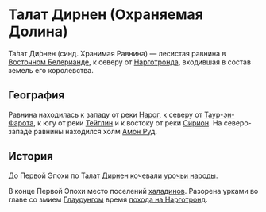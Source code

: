 # Талат Дирнен (Охраняемая Долина)

Та́лат Ди́рнен (синд. Хранимая Равнина) — лесистая равнина в
[Восточном Белерианде](Восточный%20Белерианд.md), к северу от 
[Нарготронда](Нарготронд.md), входившая в состав земель его королевства.

## География

Равнина находилась к западу от реки [Нарог](Нарог.md), к северу от
[Таур-эн-Фарота](Таур-эн-Фарот.md), к югу от реки [Тейглин](Тейглин.md) и
к востоку от реки [Сирион](Сирион.md). На северо-западе равнины находился
холм [Амон Руд](Амон%20Руд.md).

## История

До Первой Эпохи по Талат Дирнен кочевали [урочьи народы](Народы/урки.md).

В конце Первой Эпохи место поселений [халадинов](Народы/халадины.md). Разорена
урками во главе со змием [Глаурунгом](Личности/Глаурунг.md) время [похода на
Нарготронд](Поход%20на%20Нарготронд.md).
